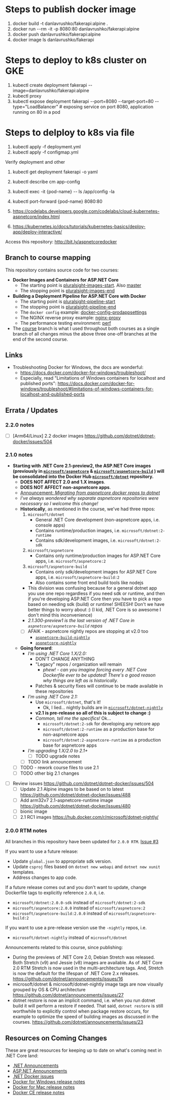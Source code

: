 # Steps to publish docker image
1. docker build -t danlavrushko/fakerapi:alpine .
1. docker run --rm -it -p 8080:80 danlavrushko/fakerapi:alpine
1. docker push danlavrushko/fakerapi:alpine
1. docker image ls danlavrushko/fakerapi

# Steps to deploy to k8s cluster on GKE
1. kubectl create deployment fakerapi --image=danlavrushko/fakerapi:alpine
1. kubectl proxy
1. kubectl expose deployment fakerapi --port=8080 --target-port=80 --type="LoadBalancer" # exposing service on port 8080, application running on 80 in a pod

# Steps to delploy to k8s via file
1. kubectl apply -f deployment.yml
1. kubectl apply -f configmap.yml

Verify deployment and other
1. kubectl get deployment fakerapi -o yaml
1. kubectl describe cm app-config
1. kubectl exec -it {pod-name} -- ls /app/config -la
1. kubectl port-forward {pod-name} 8080:80

1. https://codelabs.developers.google.com/codelabs/cloud-kubernetes-aspnetcore/index.html
1. https://kubernetes.io/docs/tutorials/kubernetes-basics/deploy-app/deploy-interactive/

Access this repository: http://bit.ly/aspnetcoredocker

## Branch to course mapping

This repository contains source code for two courses:
- **Docker Images and Containers for ASP.NET Core**
    - The starting point is [pluralsight-images-start](https://github.com/g0t4/aspnetcore-generator-api/tree/pluralsight-images-start). Also [master](https://github.com/g0t4/aspnetcore-generator-api/)
    - The stopping point is [pluralsight-images-end](https://github.com/g0t4/aspnetcore-generator-api/tree/pluralsight-images-end)
- **Building a Deployment Pipeline for ASP.NET Core with Docker**
    - The starting point is [pluralsight-pipeline-start](https://github.com/g0t4/aspnetcore-generator-api/tree/pluralsight-pipeline-start)
    - The stopping point is [pluralsight-pipeline-end](https://github.com/g0t4/aspnetcore-generator-api/tree/pluralsight-pipeline-end)
    - The `docker config` example: [docker-config-prodappsettings](https://github.com/g0t4/aspnetcore-generator-api/tree/docker-config-prodappsettings)
    - The NGINX reverse proxy example: [nginx-proxy](https://github.com/g0t4/aspnetcore-generator-api/tree/nginx-proxy)
    - The performance testing environment: [perf](https://github.com/g0t4/aspnetcore-generator-api/tree/perf)
- The [course](https://github.com/g0t4/aspnetcore-generator-api/tree/course) branch is what I used throughout both courses as a single branch of all changes minus the above three one-off branches at the end of the second course.

## Links

- Troubleshooting Docker for Windows, the docs are wonderful: 
    - https://docs.docker.com/docker-for-windows/troubleshoot/ 
    - Especially, read "Limitations of Windows containers for localhost and published ports": https://docs.docker.com/docker-for-windows/troubleshoot/#limitations-of-windows-containers-for-localhost-and-published-ports

## Errata / Updates 

### 2.2.0 notes

- [ ] [Arm64/Linux] 2.2 docker images https://github.com/dotnet/dotnet-docker/issues/504

### 2.1.0 notes

- **Starting with .NET Core 2.1-preview2, the ASP.NET Core images (previously in  [`microsoft/aspnetcore`](https://hub.docker.com/r/microsoft/aspnetcore) & [`microsoft/aspnetcore-build`](https://hub.docker.com/r/microsoft/aspnetcore-build) ) will be consolidated into the Docker Hub [`microsoft/dotnet`](https://hub.docker.com/r/microsoft/dotnet/) repository.** 
    - **DOES NOT AFFECT 2.0 and 1.X images**.
    - **DOES NOT AFFECT non-aspnetcore apps**.
    - [Announcement: _Migrating from aspnetcore docker repos to dotnet_](https://github.com/aspnet/Announcements/issues/298)
    - *I've always wondered why separate aspnetcore repositories were necessary so I welcome this change!*
    - **Historically**, as mentioned in the course, we've had three repos:
        1. `microsoft/dotnet` 
            - General .NET Core development (non-aspnetcore apps, i.e. console apps)
            - Contains runtime/production images, i.e. `microsoft/dotnet:2-runtime`
            - Contains sdk/development images, i.e. `microsoft/dotnet:2-sdk`
        2. `microsoft/aspnetcore` 
            - Contains only runtime/production images for ASP.NET Core apps, i.e. `microsoft/aspnetcore:2`
        3. `microsoft/aspnetcore-build`
            - Contains only sdk/development images for ASP.NET Core apps, i.e. `microsoft/aspnetcore-build:2`
            - Also contains some front end build tools like nodejs
        - This division was confusing because for a general dotnet app you use one repo regardless if you need sdk or runtime, and then if you're developing ASP.NET Core then you have to pick a repo based on needing sdk (build) or runtime! SHEESH! Don't we have better things to worry about :) (I kid, .NET Core is so awesome I don't mind this inconvenience)
        - _2.1.300-preview1 is the last version of .NET Core in `aspnetcore/aspnetcore-build` repos_
        - [ ] AFAIK - aspnetcore nightly repos are stopping at v2.0 too
            - [`aspnetcore-build-nightly`](https://hub.docker.com/r/microsoft/aspnetcore-build-nightly/)
            - [`aspnetcore-nightly`](https://hub.docker.com/r/microsoft/aspnetcore-nightly/)
    - **Going forward**:
        - *I'm using .NET Core 1.X/2.0:*
            - DON'T CHANGE ANYTHING
            - "Legacy" repos / organization will remain
                - *phew! - can you imagine forcing every .NET Core Dockerfile ever to be updated! There's a good reason why things are left as is historically.*
            - Patches & security fixes will continue to be made available in these repositories
        - *I'm using .NET Core 2.1:*
            - Use `microsoft/dotnet`, that's it!
                - Ok, I lied... nightly builds are in [`microsoft/dotnet-nightly`](https://hub.docker.com/r/microsoft/dotnet-nightly)
            - **v2.1 is pre-release so all of this is subject to change :)**
            - *Common, tell me the specifics!* Ok...
                - `microsoft/dotnet:2-sdk` for developing any netcore app
                - `microsoft/dotnet:2-runtime` as a production base for non-aspnetcore apps
                - `microsoft/dotnet:2-aspnetcore-runtime` as a production base for aspnetcore apps
        - *I'm upgrading 1.X/2.0 to 2.1+*
            - [ ] TODO upgrade notes
        - [ ] TODO link announcement
    - [ ] TODO - rework course files to use 2.1
    - [ ] TODO other big 2.1 changes
- [ ] Review issues https://github.com/dotnet/dotnet-docker/issues/504
    - [ ] Update 2.1 Alpine images to be based on to latest https://github.com/dotnet/dotnet-docker/issues/488 
    - [ ] Add arm32v7 2.1-aspnetcore-runtime image https://github.com/dotnet/dotnet-docker/issues/480 
    - [ ] bionic image
    - [ ] 2.1 RC1 images https://hub.docker.com/r/microsoft/dotnet-nightly/

### 2.0.0 RTM notes

All branches in this repository have been updated for `2.0.0 RTM`. [Issue #3](https://github.com/g0t4/aspnetcore-generator-api/issues/3)

If you want to use a future release:
- Update `global.json` to appropriate sdk version.
- Update `csproj` files based on `dotnet new webapi` and `dotnet new xunit` templates.
- Address changes to app code. 

If a future release comes out and you don't want to update, change Dockerfile tags to explicitly reference `2.0.0`, i.e.
- `microsoft/dotnet:2.0.0-sdk` instead of `microsoft/dotnet:2-sdk`
- `microsoft/aspnetcore:2.0.0` instead of `microsoft/aspnetcore:2`
- `microsoft/aspnetcore-build:2.0.0` instead of `microsoft/aspnetcore-build:2`

If you want to use a pre-release version use the `-nightly` repos, i.e. 
- `microsoft/dotnet-nightly` instead of `microsoft/dotnet`

Announcements related to this course, since publishing: 
- During the previews of .NET Core 2.0, Debian Stretch was released. Both Stretch (v9) and Jessie (v8) images are available. As of .NET Core 2.0 RTM Stretch is now used in the multi-architecture tags. And, Stretch is now the default for the lifespan of .NET Core 2.x releases. https://github.com/dotnet/announcements/issues/16
- microsoft/dotnet & microsoft/dotnet-nightly image tags are now visually grouped by OS & CPU architecture https://github.com/dotnet/announcements/issues/27
- dotnet restore is now an implicit command, i.e. when you run dotnet build it will perform a restore if needed. That said, `dotnet restore` is still worthwhile to explicitly control when package restore occurs, for example to optimize the speed of building images as discussed in the courses. https://github.com/dotnet/announcements/issues/23

## Resources on Coming Changes

These are great resources for keeping up to date on what's coming next in .NET Core land:

- [.NET Announcements](https://github.com/dotnet/Announcements/issues)
- [ASP.NET Announcements](https://github.com/aspnet/Announcements/issues)
- [.NET Docker issues](https://github.com/dotnet/dotnet-docker/issues)
- [Docker for Windows release notes](https://docs.docker.com/docker-for-windows/edge-release-notes/)
- [Docker for Mac release notes](https://docs.docker.com/docker-for-mac/edge-release-notes/)
- [Docker CE release notes](https://docs.docker.com/release-notes/docker-ce/)
